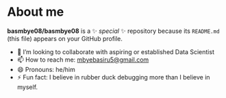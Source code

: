 # About me


**basmbye08/basmbye08** is a ✨ _special_ ✨ repository because its `README.md` (this file) appears on your GitHub profile.

- 🤔 I’m looking to collaborate with aspiring or established Data Scientist
- 📫 How to reach me: mbyebasiru5@gmail.com
- 😄 Pronouns: he/him
- ⚡ Fun fact: I believe in rubber duck debugging more than I believe in myself.

